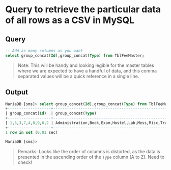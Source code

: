 # Query to retrieve the particular data of all rows as a CSV in MySQL

## Query

```sql
-- Add as many columns as you want
select group_concat(Id),group_concat(Type) from TblFeeMaster;
```

> Note: This will be handy and looking legible for the master tables where we
are expected to have a handful of data, and this comma separated values will
be a quick reference in a single line.

## Output

```sql
MariaDB [sms]> select group_concat(Id),group_concat(Type) from TblFeeMaster;
+-------------------+-----------------------------------------------------------------+
| group_concat(Id)  | group_concat(Type)                                              |
+-------------------+-----------------------------------------------------------------+
| 1,5,3,7,4,8,9,6,2 | Administration,Book,Exam,Hostel,Lab,Mess,Misc,Transport,Tuition |
+-------------------+-----------------------------------------------------------------+
1 row in set (0.01 sec)

MariaDB [sms]>
```
> Remarks: Looks like the order of columns is distorted, as the data is presented in
the ascending order of the `Type` column (A to Z). Need to check!
